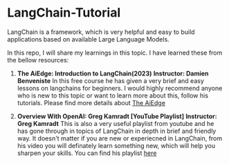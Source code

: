# LangChain-Tutorial
LangChain is a framework, which is very helpful and easy to build applications based on available Large Language Models.

In this repo, I will share my learnings in this topic. I have learned these from the bellow resources:

1. **The AiEdge: Introduction to LangChain(2023)**
   **Instructor: Damien Benveniste**
   In this free course he has given a very brief and easy lessons on langchains for beginners. I would highly recommend anyone who is new to this topic or want to learn more about this, follow
   his tutorials. Please find more details about [The AiEdge](https://learn.theaiedge.io/courses/)

2. **Overview With OpenAI: Greg Kamradt [YouTube Playlist]**
   **Instructor: Greg Kamradt**
   This is also a very useful playlist from youtube and he has gone through in topics of LangChain in depth in brief and friendly way. It doesn't matter if you are new or experiecned in
   LangChain, from his video you will definately learn something new, which will help you sharpen your skills. You can find his playlist [here](https://www.youtube.com/playlist?list=PLqZXAkvF1bPNQER9mLmDbntNfSpzdDIU5)

